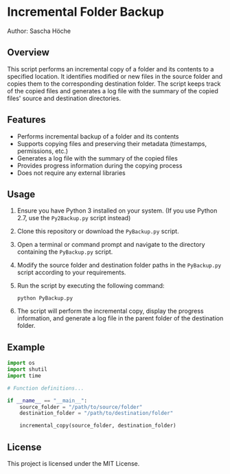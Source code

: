 # Incremental Folder Backup

Author: Sascha Höche

## Overview

This script performs an incremental copy of a folder and its contents to a specified location. It identifies modified or new files in the source folder and copies them to the corresponding destination folder. The script keeps track of the copied files and generates a log file with the summary of the copied files' source and destination directories.

## Features

- Performs incremental backup of a folder and its contents
- Supports copying files and preserving their metadata (timestamps, permissions, etc.)
- Generates a log file with the summary of the copied files
- Provides progress information during the copying process
- Does not require any external libraries

## Usage

1. Ensure you have Python 3 installed on your system. (If you use Python 2.7, use the `Py2Backup.py` script instead)
2. Clone this repository or download the `PyBackup.py` script.
3. Open a terminal or command prompt and navigate to the directory containing the `PyBackup.py` script.
4. Modify the source folder and destination folder paths in the `PyBackup.py` script according to your requirements.
5. Run the script by executing the following command:

   ```shell
   python PyBackup.py
   ```
6. The script will perform the incremental copy, display the progress information, and generate a log file in the parent folder of the destination folder.

## Example

```python
import os
import shutil
import time

# Function definitions...

if __name__ == "__main__":
    source_folder = "/path/to/source/folder"
    destination_folder = "/path/to/destination/folder"

    incremental_copy(source_folder, destination_folder)
```

## License
This project is licensed under the MIT License.



